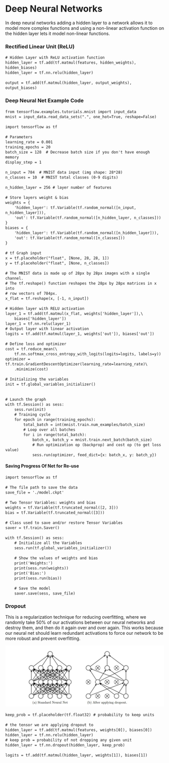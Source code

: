 # Deep Neural Networks

In deep neural networks adding a hidden layer to a network allows it to model
more complex functions and using a non-linear activation function on the hidden
layer lets it model non-linear functions.

### Rectified Linear Unit (ReLU)


```
# Hidden Layer with ReLU activation function
hidden_layer = tf.add(tf.matmul(features, hidden_weights), hidden_biases)
hidden_layer = tf.nn.relu(hidden_layer)

output = tf.add(tf.matmul(hidden_layer, output_weights), output_biases)
```

### Deep Neural Net Example Code

```
from tensorflow.examples.tutorials.mnist import input_data
mnist = input_data.read_data_sets(".", one_hot=True, reshape=False)

import tensorflow as tf

# Parameters
learning_rate = 0.001
training_epochs = 20
batch_size = 128  # Decrease batch size if you don't have enough memory
display_step = 1

n_input = 784  # MNIST data input (img shape: 28*28)
n_classes = 10  # MNIST total classes (0-9 digits)

n_hidden_layer = 256 # layer number of features

# Store layers weight & bias
weights = {
    'hidden_layer': tf.Variable(tf.random_normal([n_input, n_hidden_layer])),
    'out': tf.Variable(tf.random_normal([n_hidden_layer, n_classes]))
}
biases = {
    'hidden_layer': tf.Variable(tf.random_normal([n_hidden_layer])),
    'out': tf.Variable(tf.random_normal([n_classes]))
}

# tf Graph input
x = tf.placeholder("float", [None, 28, 28, 1])
y = tf.placeholder("float", [None, n_classes])

# The MNIST data is made up of 28px by 28px images with a single channel.
# The tf.reshape() function reshapes the 28px by 28px matrices in x into
# row vectors of 784px.
x_flat = tf.reshape(x, [-1, n_input])

# Hidden layer with RELU activation
layer_1 = tf.add(tf.matmul(x_flat, weights['hidden_layer']),\
    biases['hidden_layer'])
layer_1 = tf.nn.relu(layer_1)
# Output layer with linear activation
logits = tf.add(tf.matmul(layer_1, weights['out']), biases['out'])

# Define loss and optimizer
cost = tf.reduce_mean(\
    tf.nn.softmax_cross_entropy_with_logits(logits=logits, labels=y))
optimizer = tf.train.GradientDescentOptimizer(learning_rate=learning_rate)\
    .minimize(cost)

# Initializing the variables
init = tf.global_variables_initializer()


# Launch the graph
with tf.Session() as sess:
    sess.run(init)
    # Training cycle
    for epoch in range(training_epochs):
        total_batch = int(mnist.train.num_examples/batch_size)
        # Loop over all batches
        for i in range(total_batch):
            batch_x, batch_y = mnist.train.next_batch(batch_size)
            # Run optimization op (backprop) and cost op (to get loss value)
            sess.run(optimizer, feed_dict={x: batch_x, y: batch_y})
```

#### Saving Progress Of Net for Re-use

```
import tensorflow as tf

# The file path to save the data
save_file = './model.ckpt'

# Two Tensor Variables: weights and bias
weights = tf.Variable(tf.truncated_normal([2, 3]))
bias = tf.Variable(tf.truncated_normal([3]))

# Class used to save and/or restore Tensor Variables
saver = tf.train.Saver()

with tf.Session() as sess:
    # Initialize all the Variables
    sess.run(tf.global_variables_initializer())

    # Show the values of weights and bias
    print('Weights:')
    print(sess.run(weights))
    print('Bias:')
    print(sess.run(bias))

    # Save the model
    saver.save(sess, save_file)
```


### Dropout

This is a regularization technique for reducing overfitting, where we randomly
take 50% of our activations between our neural networks and destroy them, and
then do it again over and over again. This works because our neural net should
learn redundant activations to force our network to be more robust and prevent
overfitting.

![dropout](assets/dropout.png)


```
keep_prob = tf.placeholder(tf.float32) # probability to keep units

# the tensor we are applying dropout to
hidden_layer = tf.add(tf.matmul(features, weights[0]), biases[0])
hidden_layer = tf.nn.relu(hidden_layer)
# keep prob = probability of not dropping any given unit
hidden_layer = tf.nn.dropout(hidden_layer, keep_prob)

logits = tf.add(tf.matmul(hidden_layer, weights[1]), biases[1])
```

